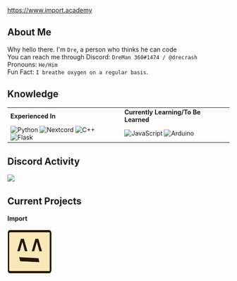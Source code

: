 https://www.import.academy
## About Me
Why hello there. I'm `Dre`, a person who thinks he can code <br>
You can reach me through Discord: `DreMan 360#1474 / @drecrash` <br>
Pronouns: `He/Him` <br>
Fun Fact: `I breathe oxygen on a regular basis`. <br>


## Knowledge

<div class="center">
<table>
  <tr>
    <td>
      <b>Experienced In</b>
    </td>
    <td>
      <b>Currently Learning/To Be Learned</b>
    </td>
  <tr>
      <td>
        <img alt="Python" src="https://img.shields.io/badge/Python-14354C?style=for-the-badge&logo=python&logoColor=white"/>
        <img alt="Nextcord" src="https://img.shields.io/badge/Nextcord-6cb7eb?style=for-the-badge&logo=discord&logoColor=white"/>
        <img alt="C++" src="https://img.shields.io/badge/C++-239125?style=for-the-badge&logo=cpp&logoColor=white"/>
        <img alt="Flask" src="https://img.shields.io/badge/Flask-323330?style=for-the-badge&logo=flask&logoColor=white"/>
      </td>
      <td>
          <img alt="JavaScript" src="https://img.shields.io/badge/JavaScript-239120?style=for-the-badge&logo=javascript&logoColor=F7DF1E"/>
          <img alt="Arduino" src="https://img.shields.io/badge/Arduino-239120?style=for-the-badge&logo=arduino&logoColor=white"/>
      </td>
</table>      

  
## Discord Activity
<img src="https://lanyard-profile-readme.vercel.app/api/579494409725411329?bg=#000cb8" width="450">


## Current Projects
**Import** <br> <br>
<a target="_blank" href="https://dsc.gg/queria"><img src="https://github.com/drecrash/drecrash/blob/main/Images/importLogo1.png?raw=true" alt="Logo" style="height: 100px; width:100px; length:100px;"><p/><a>



<!--
**DreMan360/DreMan360** is a ✨ _special_ ✨ repository because its `README.md` (this file) appears on your GitHub profile.

Here are some ideas to get you started:

- 🔭 I’m currently working on ...
- 🌱 I’m currently learning ...
- 👯 I’m looking to collaborate on ...
- 🤔 I’m looking for help with ...
- 💬 Ask me about ...
- 📫 How to reach me: ...
- 😄 Pronouns: ...
- ⚡ Fun fact: ...
-->

